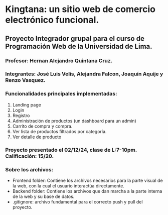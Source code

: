 # Kingtana: un sitio web de comercio electrónico funcional.
## Proyecto Integrador grupal para el curso de Programación Web de la Universidad de Lima.
### Profesor: Hernan Alejandro Quintana Cruz.
### Integrantes: José Luis Velis, Alejandra Falcon, Joaquín Aquije y Renzo Vasquez.

### Funcionalidades principales implementadas:

1. ​Landing page
2. Login
3. Registro
4. Administración de productos (un dashboard para un admin)
5. Carrito de compra y compra.
6. Ver lista de productos filtrados por categoría.
7. Ver detalle de producto

### Proyecto presentado el 02/12/24, clase de L:7-10pm. Calificación: 15/20.

### Sobre los archivos:
-  Frontend folder: Contiene los archivos necesarios para la parte visual de la web, con la cual el usuario interactúa directamente.
-  Backend folder: Contiene los archivos que dan marcha a la parte interna de la web y su base de datos.
-  .gitignore: archivo fundamental para el correcto push y pull del proyecto.
